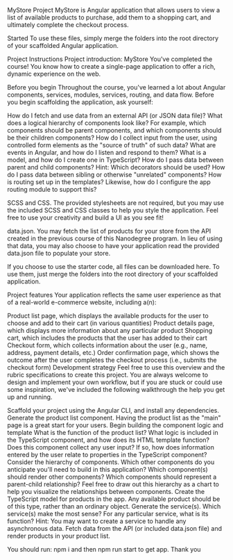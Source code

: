 MyStore Project 
MyStore is Angular application that allows users to view a list of available products to purchase, add them to a shopping cart, and ultimately complete the checkout process.

Started
To use these files, simply merge the folders into the root directory of your scaffolded Angular application.

Project Instructions
Project introduction: MyStore
You've completed the course! You know how to create a single-page application to offer a rich, dynamic experience on the web.

Before you begin
Throughout the course, you've learned a lot about Angular components, services, modules, services, routing, and data flow. Before you begin scaffolding the application, ask yourself:

How do I fetch and use data from an external API (or JSON data file)?
What does a logical hierarchy of components look like? For example, which components should be parent components, and which components should be their children components?
How do I collect input from the user, using controlled form elements as the "source of truth" of such data?
What are events in Angular, and how do I listen and respond to them?
What is a model, and how do I create one in TypeScript?
How do I pass data between parent and child components? Hint: Which decorators should be used?
How do I pass data between sibling or otherwise "unrelated" components?
How is routing set up in the templates? Likewise, how do I configure the app routing module to support this?

SCSS and CSS. The provided stylesheets are not required, but you may use the included SCSS and CSS classes to help you style the application. Feel free to use your creativity and build a UI as you see fit!

data.json. You may fetch the list of products for your store from the API created in the previous course of this Nanodegree program. In lieu of using that data, you may also choose to have your application read the provided data.json file to populate your store.

If you choose to use the starter code, all files can be downloaded here. To use them, just merge the folders into the root directory of your scaffolded application.

Project features
Your application reflects the same user experience as that of a real-world e-commerce website, including a(n):

Product list page, which displays the available products for the user to choose and add to their cart (in various quantities)
Product details page, which displays more information about any particular product
Shopping cart, which includes the products that the user has added to their cart
Checkout form, which collects information about the user (e.g., name, address, payment details, etc.)
Order confirmation page, which shows the outcome after the user completes the checkout process (i.e., submits the checkout form)
Development strategy
Feel free to use this overview and the rubric specifications to create this project. You are always welcome to design and implement your own workflow, but if you are stuck or could use some inspiration, we've included the following walkthrough the help you get up and running.

Scaffold your project using the Angular CLI, and install any dependencies.
Generate the product list component. Having the product list as the "main" page is a great start for your users.
Begin building the component logic and template What is the function of the product list? What logic is included in the TypeScript component, and how does its HTML template function? Does this component collect any user input? If so, how does information entered by the user relate to properties in the TypeScript component?
Consider the hierarchy of components. Which other components do you anticipate you'll need to build in this application? Which component(s) should render other components? Which components should represent a parent-child relationship? Feel free to draw out this hierarchy as a chart to help you visualize the relationships between components.
Create the TypeScript model for products in the app. Any available product should be of this type, rather than an ordinary object.
Generate the service(s). Which service(s) make the most sense? For any particular service, what is its function? Hint: You may want to create a service to handle any asynchronous data.
Fetch data from the API (or included data.json file) and render products in your product list.

You should run: npm i and then npm run start to get app. Thank you
